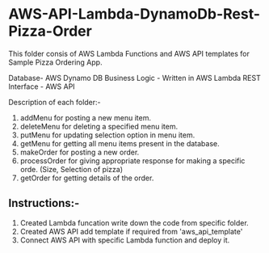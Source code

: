# AWS-API-Lambda-DynamoDb-Rest-Pizza-Order

This folder consis of AWS Lambda Functions and AWS API templates for Sample Pizza Ordering App.

Database- AWS Dynamo DB
Business Logic - Written in AWS Lambda
REST Interface - AWS API

Description of each folder:-
1. addMenu for posting a new menu item.
2. deleteMenu for deleting a specified menu item.
3. putMenu for updating selection option in menu item.
4. getMenu for getting all menu items present in the database.
5. makeOrder for posting a new order.
6. processOrder for giving appropriate response for making a specific orde. (Size, Selection of pizza)
7. getOrder for getting details of the order.


Instructions:-
----------------------------------
1. Created Lambda funcation write down the code from specific folder.
2. Created AWS API add template if required from 'aws_api_template'
3. Connect AWS API with specific Lambda function and deploy it.
